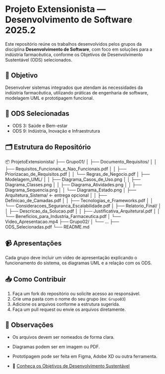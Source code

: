 # Projeto Extensionista — Desenvolvimento de Software 2025.2

Este repositório reúne os trabalhos desenvolvidos pelos grupos da disciplina **Desenvolvimento de Software**, com foco em soluções para a indústria farmacêutica, conforme os Objetivos de Desenvolvimento Sustentável (ODS) selecionados.

## 🎯 Objetivo
Desenvolver sistemas integrados que atendam às necessidades da indústria farmacêutica, utilizando práticas de engenharia de software, modelagem UML e prototipagem funcional.

## 🧠 ODS Selecionadas
- ODS 3: Saúde e Bem-estar
- ODS 9: Indústria, Inovação e Infraestrutura

## 🗂️ Estrutura do Repositório
📦 ProjetoExtensionista/ 
├── Grupo01/ 
│ ├── Documento_Requisitos/ 
│ │ ├── Requisitos_Funcionais_e_Nao_Funcionais.pdf 
│ │ ├── Priorizacao_de_Requisitos.pdf 
│ │ └── Regras_de_Negocio.pdf 
│ ├── Modelagem_UML/ 
│ │ ├── Diagrama_Casos_de_Uso.png 
│ │ ├── Diagrama_Classes.png 
│ │ ├── Diagrama_Atividades.png 
│ │ ├── Diagrama_Sequencia.png 
│ │ └── Diagrama_Estado.png 
│ ├── Arquitetura_Sistema/ ← entrega opcional 
│ │ ├── Definicao_de_Camadas.pdf 
│ │ ├── Tecnologias_e_Frameworks.pdf 
│ │ └── Consideracoes_Seguranca_Escalabilidade.pdf 
│ ├── Relatorio_Final/ 
│ │ ├── Descricao_da_Solucao.pdf 
│ │ ├── Justificativa_Arquitetural.pdf 
│ │ └── Beneficios_para_Industria_Farmaceutica.pdf 
│ └── Video_Apresentacao.mp4 
├── Grupo02/ 
│ └── ... 
├── ODS_Selecionadas.pdf 
└── README.md

## 📹 Apresentações
Cada grupo deve incluir um vídeo de apresentação explicando o funcionamento do sistema, os diagramas UML e a relação com os ODS.

## 📥 Como Contribuir

1. Faça um fork do repositório ou solicite acesso ao responsável.
2. Crie uma pasta com o nome do seu grupo (ex: `Grupo03`)
3. Adicione os arquivos conforme a estrutura sugerida.
4. Faça um pull request ou envie os arquivos diretamente.

## 📌 Observações
- Os arquivos devem ser nomeados de forma clara.
- Diagramas podem ser em imagem ou PDF.
- Prototipagem pode ser feita em Figma, Adobe XD ou outra ferramenta.

- 🔗 [Conheça os Objetivos de Desenvolvimento Sustentável](https://brasil.un.org/pt-br/sdgs)
